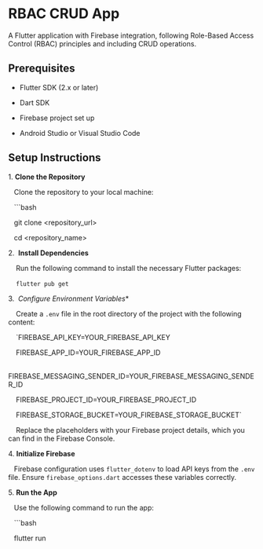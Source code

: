 # RBAC CRUD App

A Flutter application with Firebase integration, following Role-Based Access Control (RBAC) principles and including CRUD operations.

## Prerequisites

- Flutter SDK (2.x or later)

- Dart SDK

- Firebase project set up

- Android Studio or Visual Studio Code

## Setup Instructions

1\. **Clone the Repository**  

   Clone the repository to your local machine:

   ```bash

   git clone <repository_url>

   cd <repository_name>

2\.  **Install Dependencies**

    Run the following command to install the necessary Flutter packages:

    `flutter pub get`

3\.  *Configure Environment Variables**

    Create a `.env` file in the root directory of the project with the following content:

    `FIREBASE_API_KEY=YOUR_FIREBASE_API_KEY

    FIREBASE_APP_ID=YOUR_FIREBASE_APP_ID

    FIREBASE_MESSAGING_SENDER_ID=YOUR_FIREBASE_MESSAGING_SENDER_ID

    FIREBASE_PROJECT_ID=YOUR_FIREBASE_PROJECT_ID

    FIREBASE_STORAGE_BUCKET=YOUR_FIREBASE_STORAGE_BUCKET`

    Replace the placeholders with your Firebase project details, which you can find in the Firebase Console.

4\. **Initialize Firebase**  

   Firebase configuration uses `flutter_dotenv` to load API keys from the `.env` file. Ensure `firebase_options.dart` accesses these variables correctly.

5\. **Run the App**  

   Use the following command to run the app:

   ```bash

   flutter run
